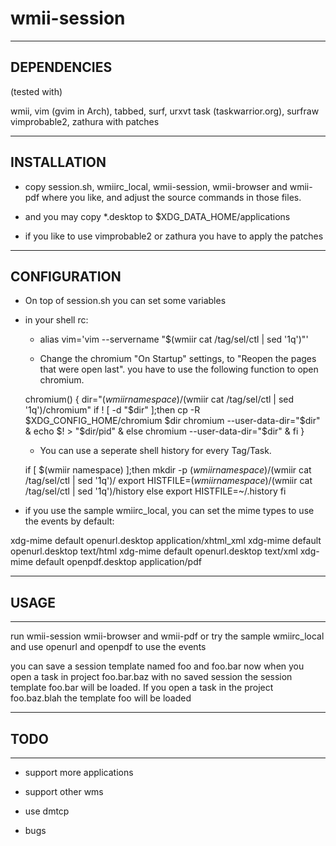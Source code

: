 wmii-session
==============================================================================

------------------------------------------------------------------------------
DEPENDENCIES 
------------------------------------------------------------------------------

(tested with)

wmii, vim (gvim in Arch), tabbed, surf, urxvt
task (taskwarrior.org), surfraw
vimprobable2, zathura with patches


------------------------------------------------------------------------------
INSTALLATION
------------------------------------------------------------------------------

* copy session.sh, wmiirc_local, wmii-session, wmii-browser and wmii-pdf
where you like, and adjust the source commands in those files.

* and you may copy *.desktop to $XDG_DATA_HOME/applications

* if you like to use vimprobable2 or zathura you have to apply the patches


------------------------------------------------------------------------------
CONFIGURATION
------------------------------------------------------------------------------

* On top of session.sh you can set some variables

* in your shell rc:

	* alias vim='vim --servername "$(wmiir cat /tag/sel/ctl | sed '1q')"'

	* Change the chromium "On Startup" settings, to "Reopen the pages that
	were open last". you have to use the following function to open chromium.

	chromium() {
		dir="$(wmiir namespace)/$(wmiir cat /tag/sel/ctl | sed '1q')/chromium"
		if ! [ -d "$dir" ];then
			cp -R $XDG_CONFIG_HOME/chromium $dir
			chromium --user-data-dir="$dir" &
			echo $! > "$dir/pid" &
		else
			chromium --user-data-dir="$dir" &
		fi
	}

	* You can use a seperate shell history for every Tag/Task. 

	if [ $(wmiir namespace) ];then
		mkdir -p $(wmiir namespace)/$(wmiir cat /tag/sel/ctl | sed '1q')/
		export HISTFILE=$(wmiir namespace)/$(wmiir cat /tag/sel/ctl | sed '1q')/history
	else
		export HISTFILE=~/.history
	fi

* if you use the sample wmiirc_local, 
you can set the mime types to use the events by default:

xdg-mime default openurl.desktop application/xhtml_xml
xdg-mime default openurl.desktop text/html
xdg-mime default openurl.desktop text/xml
xdg-mime default openpdf.desktop application/pdf


------------------------------------------------------------------------------
## USAGE
------------------------------------------------------------------------------

run wmii-session wmii-browser and wmii-pdf
or try the sample wmiirc_local
and use openurl and openpdf to use the events

you can save a session template named foo and foo.bar
now when you open a task in project foo.bar.baz with no saved session
the session template foo.bar will be loaded. If you open a task
in the project foo.baz.blah the template foo will be loaded



------------------------------------------------------------------------------
## TODO
------------------------------------------------------------------------------

* support more applications

* support other wms

* use dmtcp

* bugs
